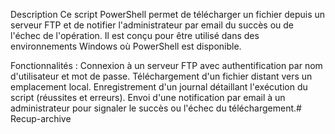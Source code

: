 Description
Ce script PowerShell permet de télécharger un fichier depuis un serveur FTP et de notifier l'administrateur par email du succès ou de l'échec de l'opération. Il est conçu pour être utilisé dans des environnements Windows où PowerShell est disponible.

Fonctionnalités :
Connexion à un serveur FTP avec authentification par nom d'utilisateur et mot de passe.
Téléchargement d'un fichier distant vers un emplacement local.
Enregistrement d'un journal détaillant l'exécution du script (réussites et erreurs).
Envoi d'une notification par email à un administrateur pour signaler le succès ou l'échec du téléchargement.# Recup-archive
